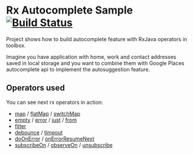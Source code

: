 Rx Autocomplete Sample [![Build Status](https://travis-ci.org/plastiv/RxAutocompleteSample.svg)](https://travis-ci.org/plastiv/RxAutocompleteSample)
===========

Project shows how to build autocomplete feature with RxJava operators in toolbox. 

Imagine you have application with home, work and contact addresses saved in local storage and you want to combine them with Google Places autocomplete api to implement the autosuggestion feature.

## Operators used

You can see next rx operators in action:

* [map](https://github.com/plastiv/RxAutocompleteSample/search?utf8=%E2%9C%93&q=map) / [flatMap](https://github.com/plastiv/RxAutocompleteSample/search?utf8=%E2%9C%93&q=flatMap) /
[switchMap](https://github.com/plastiv/RxAutocompleteSample/search?utf8=%E2%9C%93&q=switchMap) 
* [empty](https://github.com/plastiv/RxAutocompleteSample/search?utf8=%E2%9C%93&q=empty&type=Code) /
[error](https://github.com/plastiv/RxAutocompleteSample/search?l=java&q=error&type=Code&utf8=%E2%9C%93) / 
[just](https://github.com/plastiv/RxAutocompleteSample/search?utf8=%E2%9C%93&q=just&type=Code) /
[from](https://github.com/plastiv/RxAutocompleteSample/search?l=java&q=from&type=Code&utf8=%E2%9C%93)
* [filter](https://github.com/plastiv/RxAutocompleteSample/search?l=java&q=filter&type=Code&utf8=%E2%9C%93)
* [debounce](https://github.com/plastiv/RxAutocompleteSample/search?l=java&q=debounce&type=Code&utf8=%E2%9C%93) / [timeout](https://github.com/plastiv/RxAutocompleteSample/search?l=java&q=timeout&type=Code&utf8=%E2%9C%93)
* [doOnError](https://github.com/plastiv/RxAutocompleteSample/search?l=java&q=doOnError&type=Code&utf8=%E2%9C%93) / [onErrorResumeNext](https://github.com/plastiv/RxAutocompleteSample/search?l=java&q=onErrorResumeNext&type=Code&utf8=%E2%9C%93)
* [subscribeOn](https://github.com/plastiv/RxAutocompleteSample/search?l=java&q=subscribeOn&type=Code&utf8=%E2%9C%93) / [observeOn](https://github.com/plastiv/RxAutocompleteSample/search?l=java&q=observeOn&type=Code&utf8=%E2%9C%93) / [unsubscribe](https://github.com/plastiv/RxAutocompleteSample/search?l=java&q=unsubscribe&type=Code&utf8=%E2%9C%93)

